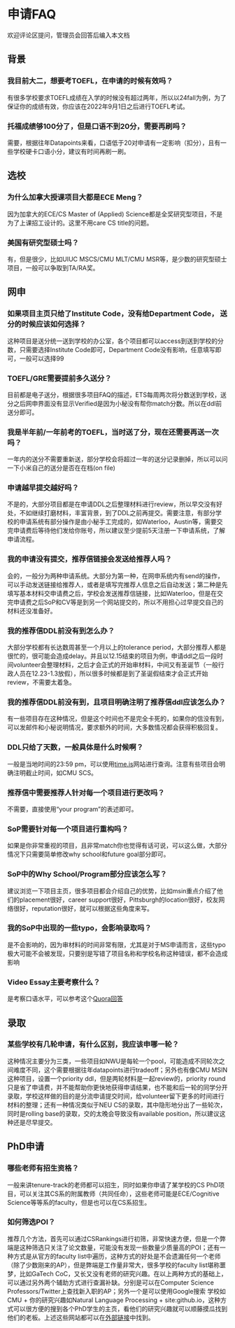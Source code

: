 # 申请FAQ
欢迎评论区提问，管理员会回答后编入本文档

## 背景

### 我目前大二，想要考TOEFL，在申请的时候有效吗？
有很多学校要求TOEFL成绩在入学的时候没有超过两年，所以以24fall为例，为了保证你的成绩有效，你应该在2022年9月1日之后进行TOEFL考试。

### 托福成绩够100分了，但是口语不到20分，需要再刷吗？
需要，根据往年Datapoints来看，口语低于20对申请有一定影响（扣分），且有一些学校硬卡口语小分，建议有时间再刷一刷。

## 选校
### 为什么加拿大授课项目大都是ECE Meng？
因为加拿大的ECE/CS Master of (Applied) Science都是全奖研究型项目，不是为了上课招工设计的。这里不用care CS title的问题。

### 美国有研究型硕士吗？
有，但是很少，比如UIUC MSCS/CMU MLT/CMU MSR等，是少数的研究型硕士项目，一般可以争取到TA/RA奖。

## 网申

### 如果项目主页只给了Institute Code，没有给Department Code， 送分的时候应该如何选择？
这种项目是送分统一送到学校的办公室，各个项目都可以access到送到学校的分数，只需要选择Institute Code即可，Department Code没有影响，任意填写即可，一般可以选择99

### TOEFL/GRE需要提前多久送分？
目前都是电子送分，根据很多项目FAQ的描述，ETS每周两次将分数送到学校，送分之后网申界面没有显示Verified是因为小秘没有帮你match分数。所以在ddl前送分即可。

### 我是半年前/一年前考的TOEFL，当时送了分，现在还需要再送一次吗？
一年内的送分不需要重新送，部分学校会将超过一年的送分记录删掉，所以可以问一下小米自己的送分是否在在档(on file)

### 申请越早提交越好吗？
不是的，大部分项目都是在申请DDL之后整理材料进行review，所以早交没有好处，不如继续打磨材料，丰富背景，到了DDL之前再提交。需要注意，有部分学校的申请系统有部分操作是由小秘手工完成的，如Waterloo，Austin等，需要交完申请费后等待他们发给你账号，所以建议至少提前5天注册一下申请系统，了解申请流程。

### 我的申请没有提交，推荐信链接会发送给推荐人吗？
会的，一般分为两种申请系统。大部分为第一种，在网申系统内有send的操作，可以手动发送链接给推荐人，或者是填写完推荐人信息之后自动发送；第二种是先填写基本材料交申请费之后，学校会发送推荐信链接，比如Waterloo，但是在交完申请费之后SoP和CV等是到另一个网站提交的，所以不用担心过早提交自己的材料还没准备好。

### 我的推荐信DDL前没有到怎么办？
大部分学校都有长达数周甚至一个月以上的tolerance period，大部分推荐人都是很忙的，很可能会造成delay。并且以12.15结束的项目为例，申请ddl之后一段时间volunteer会整理材料，之后才会正式的开始审材料，中间又有圣诞节（一般行政人员在12.23-1.3放假），所以很多时候都是到了圣诞假结束才会正式开始review，不需要太着急。

### 我的推荐信DDL前没有到，且项目明确注明了推荐信ddl应该怎么办？
有一些项目存在这种情况，但是这个时间也不是完全卡死的，如果你的信没有到，可以发邮件和小秘说明情况，要求额外的时间，大多数情况都会获得积极回复。

### DDL只给了天数，一般具体是什么时候啊？
一般是当地时间的23:59 pm，可以使用[time.is](https://time.is/)网站进行查询。注意有些项目会明确注明截止时间，如CMU SCS。

### 推荐信中需要推荐人针对每一个项目进行更改吗？
不需要，直接使用“your program”的表述即可。

### SoP需要针对每一个项目进行重构吗？
如果是你非常重视的项目，且非常match你也觉得有话可说，可以这么做，大部分情况下只需要简单修改why school和future goal部分即可。

### SoP中的Why School/Program部分应该怎么写？
建议浏览一下项目主页，很多项目都会介绍自己的优势，比如msin重点介绍了他们的placement很好，career support很好，Pittsburgh的location很好，校友网络很好，reputation很好，就可以根据这些角度来写。

### 我的SoP中出现的一些typo，会影响录取吗？
是不会影响的，因为审材料的时间非常有限，尤其是对于MS申请而言，这些typo极大可能不会被发现，只要别是写错了项目名称和学校名称这种错误，都不会造成影响

### Video Essay主要考察什么？
是考察口语水平，可以参考这个[Quora回答](https://qr.ae/prYfVB)

## 录取

### 某些学校有几轮申请，有什么区别，我应该申哪一轮？
这种情况主要分为三类，一些项目如NWU是每轮一个pool，可能造成不同轮次之间难度不同，这个需要根据往年datapoints进行tradeoff；另外也有像CMU MSIN这种项目，设置一个priority ddl，但是两轮材料是一起review的，priority round只是省了申请费，并不能帮助你更快地获得申请结果，也不能和后一轮的同学分开录取，学校这样做的目的是分流申请提交时间，给volunteer留下更多的时间进行材料的整理；还有一种情况类似于NEU CS的录取，其中隐形地分出了一些轮次，同时是rolling base的录取，交的太晚会导致没有available position，所以建议这种还是尽早提交。

## PhD申请

### 哪些老师有招生资格？
一般来讲tenure-track的老师都可以招生，同时如果你申请了某学校的CS PhD项目，可以关注其CS系的附属教师（共同任命），这些老师可能是ECE/Cognitive Science等等系的faculty，但是也可以在CS系招生。

### 如何筛选POI？
推荐几个方法，首先可以通过CSRankings进行初筛，非常快速方便，但是一个弊端是这种筛选只关注了论文数量，可能没有发现一些数量少质量高的POI；还有一种方式是从官方的faculty list中遍历，这种方式的好处是不会遗漏任何一个老师（除了少数刚来的AP），但是弊端是工作量非常大，很多学校的faculty list堪称噩梦，比如GaTech CoC，又长又没有老师的研究兴趣。在以上两种方式的基础上，可以通过另外两个辅助方式进行查漏补缺。分别是可以在Computer Science Professors/Twitter上查找新入职的AP；另外一个是可以使用Google搜索 学校如CMU + 你的研究兴趣如Natural Language Processing + site:github.io，这种方式可以很方便的搜到各个PhD学生的主页，看他们的研究兴趣就可以顺藤摸瓜找到他们的老板。上述这些网站都可以在[外部链接](外部链接.md)中找到。
